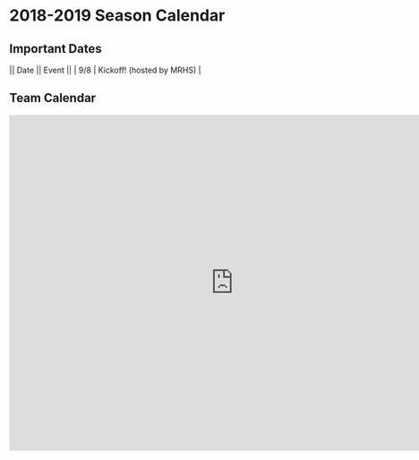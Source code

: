 # 2018-2019 Season Calendar

## Important Dates

|| Date || Event ||
| 9/8 | Kickoff! (hosted by MRHS) |

## Team Calendar

<iframe src="https://calendar.google.com/calendar/embed?showTitle=0&amp;showPrint=0&amp;showCalendars=0&amp;height=600&amp;wkst=1&amp;bgcolor=%23ffffff&amp;src=adams12.org_ph7uf4cpamdfbeai2psbh8h1a4%40group.calendar.google.com&amp;color=%23691426&amp;ctz=America%2FDenver" style="border-width:0" width="800" height="600" frameborder="0" scrolling="no"></iframe>


